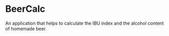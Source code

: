 # BeerCalc
An application that helps to calculate the IBU index and the alcohol content of homemade beer.
